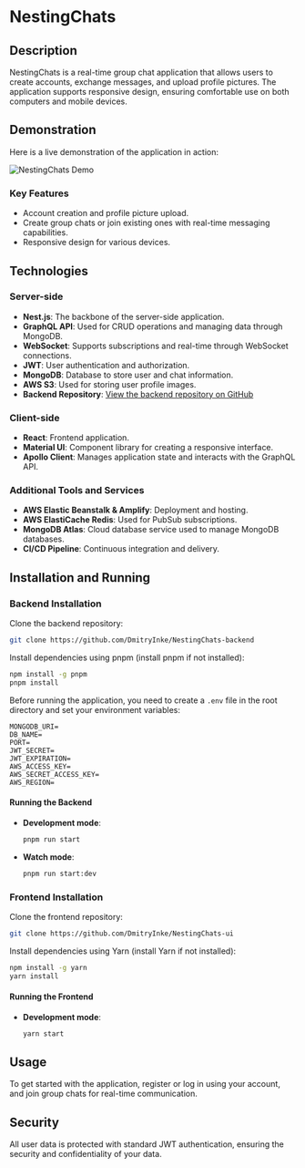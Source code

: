 # NestingChats

## Description
NestingChats is a real-time group chat application that allows users to create accounts, exchange messages, and upload profile pictures. The application supports responsive design, ensuring comfortable use on both computers and mobile devices.

## Demonstration

Here is a live demonstration of the application in action:

![NestingChats Demo](https://github.com/DmitryInke/NestingChats-backend/blob/master/demo.gif?raw=true)

### Key Features
- Account creation and profile picture upload.
- Create group chats or join existing ones with real-time messaging capabilities.
- Responsive design for various devices.

## Technologies

### Server-side
- **Nest.js**: The backbone of the server-side application.
- **GraphQL API**: Used for CRUD operations and managing data through MongoDB.
- **WebSocket**: Supports subscriptions and real-time through WebSocket connections.
- **JWT**: User authentication and authorization.
- **MongoDB**: Database to store user and chat information.
- **AWS S3**: Used for storing user profile images.
- **Backend Repository**: [View the backend repository on GitHub](https://github.com/DmitryInke/NestingChats-backend)

### Client-side
- **React**: Frontend application.
- **Material UI**: Component library for creating a responsive interface.
- **Apollo Client**: Manages application state and interacts with the GraphQL API.

### Additional Tools and Services
- **AWS Elastic Beanstalk & Amplify**: Deployment and hosting.
- **AWS ElastiCache Redis**: Used for PubSub subscriptions.
- **MongoDB Atlas**: Cloud database service used to manage MongoDB databases.
- **CI/CD Pipeline**: Continuous integration and delivery.

## Installation and Running

### Backend Installation
Clone the backend repository:
```bash
git clone https://github.com/DmitryInke/NestingChats-backend
```
Install dependencies using pnpm (install pnpm if not installed):
```bash
npm install -g pnpm
pnpm install
```
Before running the application, you need to create a `.env` file in the root directory and set your environment variables:
```plaintext
MONGODB_URI=
DB_NAME=
PORT=
JWT_SECRET=
JWT_EXPIRATION=
AWS_ACCESS_KEY=
AWS_SECRET_ACCESS_KEY=
AWS_REGION=
```

#### Running the Backend
- **Development mode**:
  ```bash
  pnpm run start
  ```
- **Watch mode**:
  ```bash
  pnpm run start:dev
  ```

### Frontend Installation
Clone the frontend repository:
```bash
git clone https://github.com/DmitryInke/NestingChats-ui
```
Install dependencies using Yarn (install Yarn if not installed):
```bash
npm install -g yarn
yarn install
```

#### Running the Frontend
- **Development mode**:
  ```bash
  yarn start
  ```

## Usage
To get started with the application, register or log in using your account, and join group chats for real-time communication.

## Security
All user data is protected with standard JWT authentication, ensuring the security and confidentiality of your data.


